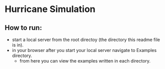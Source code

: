 # Hurricane Simulation

## How to run:

* start a local server from the root directoy (the directory this readme file is in). 
* in your browser after you start your local server navigate to Examples directory.
	* from here you can view the examples written in each directory.